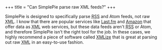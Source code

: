 +++
title = "Can SimplePie parse raw XML feeds?"
+++

SimplePie is designed to specifically parse <abbr title="Rich Site Summary">RSS</abbr> and Atom feeds, not raw <abbr title="Extensible Markup Language">XML</abbr>. I know that there are popular services like [Last.fm](http://last.fm) and [Amazon](http://amazon.com) that offer data as <abbr title="Extensible Markup Language">XML</abbr> web services, but these data feeds aren't <abbr title="Rich Site Summary">RSS</abbr> or Atom, and therefore SimplePie isn't the right tool for the job. In these cases, we highly recommend a piece of software called [XMLize](http://cvs.moodle.org/moodle/lib/xmlize.php?view=co) that is great at parsing out raw <abbr title="Extensible Markup Language">XML</abbr> in an easy-to-use fashion.
